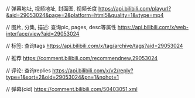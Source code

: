 // 弹幕地址, 视频地址, 封面图, 视频长度
https://api.bilibili.com/playurl?&aid=29053024&page=2&platform=html5&quality=1&vtype=mp4

// 图片, 分集, 描述: 查询pic, pages, desc等属性
https://api.bilibili.com/x/web-interface/view?aid=29053024

// 标签: 查询tags
https://api.bilibili.com/x/tag/archive/tags?aid=29053024

// 推荐
https://comment.bilibili.com/recommendnew,29053024

// 评论: 查询replies
https://api.bilibili.com/x/v2/reply?type=1&sort=2&oid=29053024&pn=1&nohot=1

// 弹幕(cid)
https://comment.bilibili.com/50403051.xml

